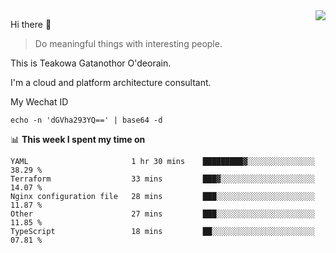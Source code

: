 <img align="right" src="https://github-readme-stats.vercel.app/api?username=Teakowa&show_icons=true&icon_color=2f80ed&text_color=718096&bg_color=ffffff&hide_title=true" />

Hi there 👋

> Do meaningful things with interesting people.

This is Teakowa Gatanothor O'deorain.

I'm a cloud and platform architecture consultant.

My Wechat ID

```
echo -n 'dGVha293YQ==' | base64 -d
```

📊 **This week I spent my time on**
<!--START_SECTION:waka-->
```text
YAML                       1 hr 30 mins    █████████▓░░░░░░░░░░░░░░░   38.29 % 
Terraform                  33 mins         ███▓░░░░░░░░░░░░░░░░░░░░░   14.07 % 
Nginx configuration file   28 mins         ███░░░░░░░░░░░░░░░░░░░░░░   11.87 % 
Other                      27 mins         ███░░░░░░░░░░░░░░░░░░░░░░   11.85 % 
TypeScript                 18 mins         ██░░░░░░░░░░░░░░░░░░░░░░░   07.81 % 
```
<!--END_SECTION:waka-->
